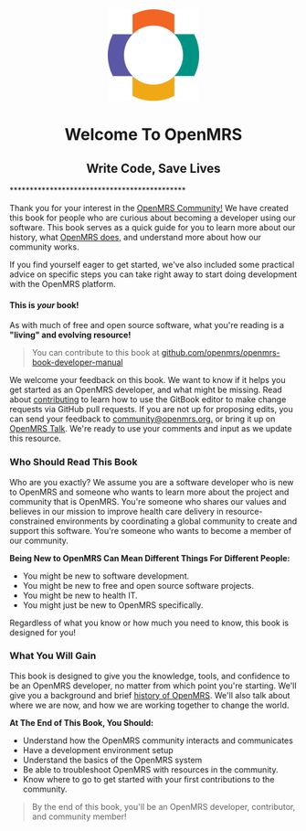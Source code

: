 <center><img src="/assets/OpenMRS-cross.png"></center>
<center><h1>Welcome To OpenMRS</h1></center>
<center><h2>Write Code, Save Lives</h2></center>
********************************************

Thank you for your interest in the [OpenMRS Community!](http://openmrs.org/join-the-community/) We have created this book for people who are curious about becoming a developer using our software. This book serves as a quick guide for you to learn more about our history, what [OpenMRS does,](http://openmrs.org/about/mission/) and understand more about how our community works.

If you find yourself eager to get started, we've also included some practical advice on specific steps you can take right away to start doing development with the OpenMRS platform.

#### This is _your_ book!

As with much of free and open source software, what you're reading is a **"living" and evolving resource!**

> You can contribute to this book at [github.com/openmrs/openmrs-book-developer-manual](https://github.com/openmrs/openmrs-book-developer-manual)

We welcome your feedback on this book. We want to know if it helps you get started as an OpenMRS developer, and what might be missing. Read about [contributing](https://github.com/openmrs/openmrs-book-developer-manual/blob/master/CONTRIBUTING.md) to learn how to use the GitBook editor to make change requests via GitHub pull requests. If you are not up for proposing edits, you can send your feedback to [community@openmrs.org.](mailto:community@openmrs.org) or bring it up on [OpenMRS Talk](https://talk.openmrs.org/). We're ready to use your comments and input as we update this resource.

### Who Should Read This Book

Who are you exactly? We assume you are a software developer who is new to OpenMRS and someone who wants to learn more about the project and community that is OpenMRS. You're someone who shares our values and believes in our mission to improve health care delivery in resource-constrained environments by coordinating a global community to create and support this software. You're someone who wants to become a member of our community.

**Being New to OpenMRS Can Mean Different Things For Different People:**

* You might be new to software development.
* You might be new to free and open source software projects.
* You might be new to health IT.
* You might just be new to OpenMRS specifically.

Regardless of what you know or how much you need to know, this book is designed for you!

### What You Will Gain

This book is designed to give you the knowledge, tools, and confidence to be an OpenMRS developer, no matter from which point you're starting. We'll give you a background and brief [history of OpenMRS](https://en.wikipedia.org/wiki/OpenMRS#History). We'll also talk about where we are now, and how we are working together to change the world.

**At The End of This Book, You Should:**

* Understand how the OpenMRS community interacts and communicates
* Have a development environment setup
* Understand the basics of the OpenMRS system
* Be able to troubleshoot OpenMRS with resources in the community.
* Know where to go to get started with your first contributions to the community.

> By the end of this book, you'll be an OpenMRS developer, contributor, and community member!

